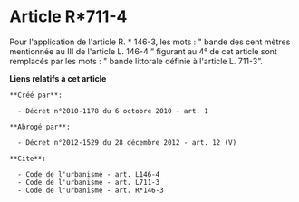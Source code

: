 # Article R*711-4

Pour l'application de l'article R. * 146-3, les mots : " bande des cent mètres mentionnée au III de l'article L. 146-4 ”
figurant au 4° de cet article sont remplacés par les mots : " bande littorale définie à l'article L. 711-3”.

**Liens relatifs à cet article**

	**Créé par**:

	  - Décret n°2010-1178 du 6 octobre 2010 - art. 1

	**Abrogé par**:

	  - Décret n°2012-1529 du 28 décembre 2012 - art. 12 (V)

	**Cite**:

	  - Code de l'urbanisme - art. L146-4
	  - Code de l'urbanisme - art. L711-3
	  - Code de l'urbanisme - art. R*146-3
